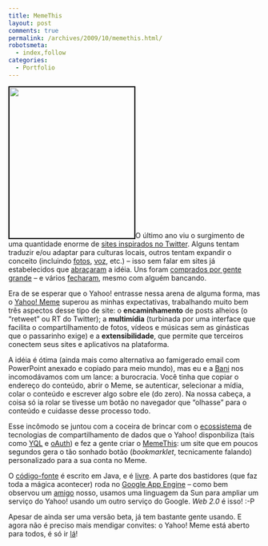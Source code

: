 ```yaml
---
title: MemeThis
layout: post
comments: true
permalink: /archives/2009/10/memethis.html/
robotsmeta:
  - index,follow
categories:
  - Portfolio
---
```

<img src="//chester.me/wp-content/uploads/2009/10/memethis.png" alt="" title="memethis" width="250" height="302" class="alignleft size-full wp-image-4140" style="border:2px solid black; padding:0px" />O último ano viu o surgimento de uma quantidade enorme de [sites inspirados no Twitter][1]. Alguns tentam traduzir e/ou adaptar para culturas locais, outros tentam expandir o conceito (incluindo [fotos][2], [voz][3], etc.) &#8211; isso sem falar em sites já estabelecidos que [abraçaram][4] a idéia. Uns foram [comprados por gente grande][5] &#8211; e vários [fecharam][6], mesmo com alguém bancando.

Era de se esperar que o Yahoo! entrasse nessa arena de alguma forma, mas o [Yahoo! Meme][7] superou as minhas expectativas, trabalhando muito bem três aspectos desse tipo de site: o **encaminhamento** de posts alheios (o &#8220;retweet&#8221; ou RT do Twitter); a **multimídia** (turbinada por uma interface que facilita o compartilhamento de fotos, vídeos e músicas sem as ginásticas que o passarinho exige) e a **extensibilidade**, que permite que terceiros conectem seus sites e aplicativos na plataforma.

A idéia é ótima (ainda mais como alternativa ao famigerado email com PowerPoint anexado e copiado para meio mundo), mas eu e a [Bani][8] nos incomodávamos com um lance: a burocracia. Você tinha que copiar o endereço do conteúdo, abrir o Meme, se autenticar, selecionar a mídia, colar o conteúdo e escrever algo sobre ele (do zero). Na nossa cabeça, a coisa só ia rolar se tivesse um botão no navegador que &#8220;olhasse&#8221; para o conteúdo e cuidasse desse processo todo.

Esse incômodo se juntou com a coceira de brincar com o [ecossistema][9] de tecnologias de compartilhamento de dados que o Yahoo! disponbiliza (tais como [YQL][10] e [oAuth][11]) e fez a gente criar o [MemeThis][12]: um site que em poucos segundos gera o tão sonhado botão (*bookmarklet*, tecnicamente falando) personalizado para a sua conta no Meme.

O [código-fonte][13] é escrito em Java, e é [livre][14]. A parte dos bastidores (que faz toda a mágica acontecer) roda no [Google App Engine][15] &#8211; como bem observou um [amigo][16] nosso, usamos uma linguagem da Sun para ampliar um serviço do Yahoo! usando um outro serviço do Google. *Web 2.0* é isso! :-P

Apesar de ainda ser uma versão beta, já tem bastante gente usando. E agora não é preciso mais mendigar convites: o Yahoo! Meme está aberto para todos, é só ir [lá][17]!

 [1]: http://www.honeytechblog.com/top-250-list-of-twitter-clones-sites/
 [2]: http://twitpic.com/
 [3]: http://www.gengibre.com.br
 [4]: http://facebook.com
 [5]: http://www.jaiku.com/
 [6]: http://pownce.com/
 [7]: http://meme.yahoo.com/
 [8]: http://baniverso.com/
 [9]: http://developer.yahoo.com/everything.html
 [10]: http://developer.yahoo.com/yql/
 [11]: http://developer.yahoo.com/oauth/
 [12]: http://memethis.com
 [13]: http://sourceforge.net/projects/memethis/
 [14]: http://www.fsf.org/licensing/licenses/agpl-3.0.html
 [15]: http://code.google.com/intl/pt-BR/appengine/
 [16]: http://ricbit.com/
 [17]: http://meme.yahoo.com/home/
